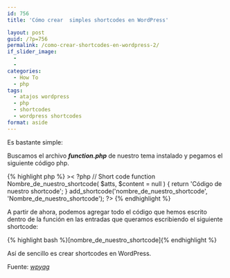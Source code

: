 ```yaml
---
id: 756
title: 'Cómo crear  simples shortcodes en WordPress'

layout: post
guid: /?p=756
permalink: /como-crear-shortcodes-en-wordpress-2/
if_slider_image:
  - 
  - 
categories:
  - How To
  - php
tags:
  - atajos wordpress
  - php
  - shortcodes
  - wordpress shortcodes
format: aside
---
```

Es bastante simple:

Buscamos el archivo ***function.php*** de nuestro tema instalado y pegamos el siguiente código php.

{% highlight php %} >&lt; ?php
// Short code
function Nombre_de_nuestro_shortcode( $atts, $content = null ) {
   return 'Código de nuestro shortcode';
}
add_shortcode('nombre_de_nuestro_shortcode', 'Nombre_de_nuestro_shortcode');
?>
{% endhighlight %}

A partir de ahora, podemos agregar todo el código que hemos escrito dentro de la función en las entradas que queramos escribiendo el siguiente shortcode:

{% highlight bash %}[nombre_de_nuestro_shortcode]{% endhighlight %}

Así de sencillo es crear shortcodes en WordPress.

Fuente: <a href="http://www.wpyag.com/wordpress-tips-and-tricks/how-to-create-wordpress-shortcode-for-adsense/" target="_blank"><em>wpyag</em></a>

